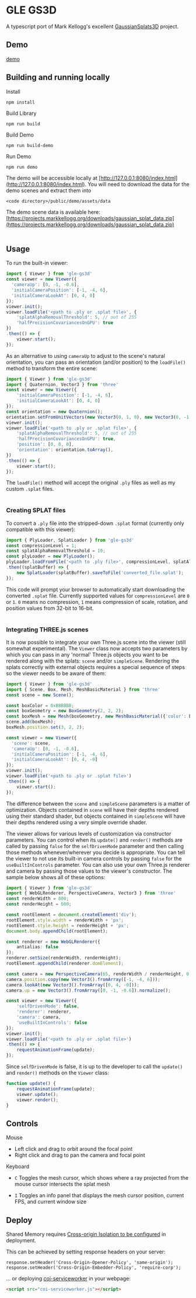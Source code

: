 # GLE GS3D
A typescript port of Mark Kellogg's excellent [GaussianSplats3D](https://github.com/mkkellogg/GaussianSplats3D) project.

## Demo
[demo](https://guyettinger.github.io/gle-scene-components/?path=/story/gle-scene-components-sceneview--gaussian-splat-clouds)

## Building and running locally
Install
```
npm install
```
Build Library
```
npm run build
```
Build Demo
```
npm run build-demo
```
Run Demo
```
npm run demo
```
The demo will be accessible locally at [http://127.0.0.1:8080/index.html](http://127.0.0.1:8080/index.html). You will need to download the data for the demo scenes and extract them into 
```
<code directory>/public/demo/assets/data
```
The demo scene data is available here: [https://projects.markkellogg.org/downloads/gaussian_splat_data.zip](https://projects.markkellogg.org/downloads/gaussian_splat_data.zip)
<br>
<br>
## Usage

To run the built-in viewer:

```typescript
import { Viewer } from 'gle-gs3d'
const viewer = new Viewer({
  'cameraUp': [0, -1, -0.6],
  'initialCameraPosition': [-1, -4, 6],
  'initialCameraLookAt': [0, 4, 0]
});
viewer.init();
viewer.loadFile('<path to .ply or .splat file>', {
    'splatAlphaRemovalThreshold': 5, // out of 255
    'halfPrecisionCovariancesOnGPU': true
})
.then(() => {
    viewer.start();
});
```
As an alternative to using `cameraUp` to adjust to the scene's natural orientation, you can pass an orientation (and/or position) to the `loadFile()` method to transform the entire scene:
```typescript
import { Viewer } from 'gle-gs3d'
import { Quaternion, Vector3 } from 'three'
const viewer = new Viewer({
    'initialCameraPosition': [-1, -4, 6],
    'initialCameraLookAt': [0, 4, 0]
});
const orientation = new Quaternion();
orientation.setFromUnitVectors(new Vector3(0, 1, 0), new Vector3(0, -1, 0.6).normalize());
viewer.init();
viewer.loadFile('<path to .ply or .splat file>', {
    'splatAlphaRemovalThreshold': 5, // out of 255
    'halfPrecisionCovariancesOnGPU': true,
    'position': [0, 0, 0],
    'orientation': orientation.toArray(),
})
.then(() => {
    viewer.start();
});
```

The `loadFile()` method will accept the original `.ply` files as well as my custom `.splat` files.
<br>
<br>
### Creating SPLAT files
To convert a `.ply` file into the stripped-down `.splat` format (currently only compatible with this viewer):

```typescript
import { PlyLoader, SplatLoader } from 'gle-gs3d'
const compressionLevel = 1;
const splatAlphaRemovalThreshold = 10;
const plyLoader = new PlyLoader();
plyLoader.loadFromFile('<path to .ply file>', compressionLevel, splatAlphaRemovalThreshold)
.then((splatBuffer) => {
    new SplatLoader(splatBuffer).saveToFile('converted_file.splat');
});
```
This code will prompt your browser to automatically start downloading the converted `.splat` file. Currently supported values for `compressionLevel` are `0` or `1`. `0` means no compression, `1` means compression of scale, rotation, and position values from 32-bit to 16-bit.
<br>
<br>
### Integrating THREE.js scenes
It is now possible to integrate your own Three.js scene into the viewer (still somewhat experimental). The `Viewer` class now accepts two parameters by which you can pass in any 'normal' Three.js objects you want to be rendered along with the splats: `scene` and/or `simpleScene`. Rendering the splats correctly with external objects requires a special sequence of steps so the viewer needs to be aware of them:
```typescript
import { Viewer } from 'gle-gs3d'
import { Scene, Box, Mesh, MeshBasicMaterial } from 'three'
const scene = new Scene();

const boxColor = 0xBBBBBB;
const boxGeometry = new BoxGeometry(2, 2, 2);
const boxMesh = new Mesh(boxGeometry, new MeshBasicMaterial({'color': boxColor}));
scene.add(boxMesh);
boxMesh.position.set(3, 2, 2);

const viewer = new Viewer({
  'scene': scene,
  'cameraUp': [0, -1, -0.6],
  'initialCameraPosition': [-1, -4, 6],
  'initialCameraLookAt': [0, 4, -0]
});
viewer.init();
viewer.loadFile('<path to .ply or .splat file>')
.then(() => {
    viewer.start();
});
```
The difference between the `scene` and `simpleScene` parameters is a matter of optimization. Objects contained in `scene` will have their depths rendered using their standard shader, but objects contained in `simpleScene` will have their depths rendered using a very simple override shader.

The viewer allows for various levels of customization via constructor parameters. You can control when its `update()` and `render()` methods are called by passing `false` for the `selfDrivenMode` parameter and then calling those methods whenever/wherever you decide is appropriate. You can tell the viewer to not use its built-in camera controls by passing `false` for the `useBuiltInControls` parameter. You can also use your own Three.js renderer and camera by passing those values to the viewer's constructor. The sample below shows all of these options:

```typescript
import { Viewer } from 'gle-gs3d'
import { WebGLRenderer, PerspectiveCamera, Vector3 } from 'three'
const renderWidth = 800;
const renderHeight = 600;

const rootElement = document.createElement('div');
rootElement.style.width = renderWidth + 'px';
rootElement.style.height = renderHeight + 'px';
document.body.appendChild(rootElement);

const renderer = new WebGLRenderer({
    antialias: false
});
renderer.setSize(renderWidth, renderHeight);
rootElement.appendChild(renderer.domElement);

const camera = new PerspectiveCamera(65, renderWidth / renderHeight, 0.1, 500);
camera.position.copy(new Vector3().fromArray([-1, -4, 6]));
camera.lookAt(new Vector3().fromArray([0, 4, -0]));
camera.up = new Vector3().fromArray([0, -1, -0.6]).normalize();

const viewer = new Viewer({
    'selfDrivenMode': false,
    'renderer': renderer,
    'camera': camera,
    'useBuiltInControls': false
});
viewer.init();
viewer.loadFile('<path to .ply or .splat file>')
.then(() => {
    requestAnimationFrame(update);
});
```
Since `selfDrivenMode` is false, it is up to the developer to call the `update()` and `render()` methods on the `Viewer` class:
```typescript
function update() {
    requestAnimationFrame(update);
    viewer.update();
    viewer.render();
}
```
## Controls
Mouse
- Left click and drag to orbit around the focal point
- Right click and drag to pan the camera and focal point
  
Keyboard
- `C` Toggles the mesh cursor, which shows where a ray projected from the mouse cursor intersects the splat mesh

- `I` Toggles an info panel that displays the mesh cursor position, current FPS, and current window size
## Deploy
Shared Memory requires [Cross-origin Isolation to be configured](https://web.dev/articles/coop-coep) in deployment.  

This can be achieved by setting response headers on your server:
```
response.setHeader('Cross-Origin-Opener-Policy', 'same-origin');
response.setHeader('Cross-Origin-Embedder-Policy', 'require-corp');
```
... or deploying [coi-serviceworker](https://github.com/gzuidhof/coi-serviceworker) in your webpage:
```html
<script src="coi-serviceworker.js"></script>
```